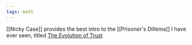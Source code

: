```yaml
---
tags: math
---
```


[[Nicky Case]] provides the best intro to the [[Prisoner's Dillema]] I have ever seen, titled [The Evolution of Trust](https://ncase.me/trust/)
